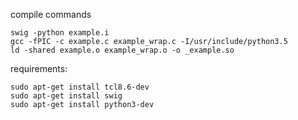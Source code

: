 compile commands
~~~~
swig -python example.i
gcc -fPIC -c example.c example_wrap.c -I/usr/include/python3.5
ld -shared example.o example_wrap.o -o _example.so
~~~~

requirements:
~~~~
sudo apt-get install tcl8.6-dev
sudo apt-get install swig
sudo apt-get install python3-dev
~~~~
